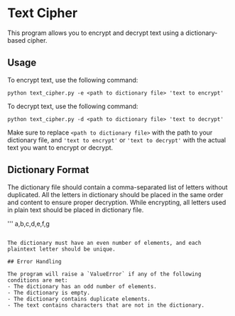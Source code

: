 
# Text Cipher

This program allows you to encrypt and decrypt text using a dictionary-based cipher.

## Usage

To encrypt text, use the following command:
```
python text_cipher.py -e <path to dictionary file> 'text to encrypt'
```

To decrypt text, use the following command:
```
python text_cipher.py -d <path to dictionary file> 'text to decrypt'
```

Make sure to replace `<path to dictionary file>` with the path to your dictionary file, and `'text to encrypt'` or `'text to decrypt'` with the actual text you want to encrypt or decrypt.

## Dictionary Format

The dictionary file should contain a comma-separated list of letters without duplicated. All the letters in dictionary should be placed in the same order and content to ensure proper decryption. While encrypting, all letters used in plain text should be placed in dictionary file.

''' 
a,b,c,d,e,f,g
```

The dictionary must have an even number of elements, and each plaintext letter should be unique.

## Error Handling

The program will raise a `ValueError` if any of the following conditions are met:
- The dictionary has an odd number of elements.
- The dictionary is empty.
- The dictionary contains duplicate elements.
- The text contains characters that are not in the dictionary.

